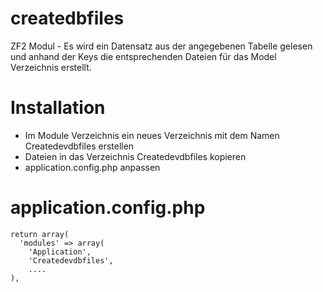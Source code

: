 # createdbfiles
ZF2 Modul - Es wird ein Datensatz aus der angegebenen Tabelle gelesen und anhand der Keys die entsprechenden Dateien für das Model Verzeichnis erstellt.

# Installation
* Im Module Verzeichnis ein neues Verzeichnis mit dem Namen Createdevdbfiles erstellen
* Dateien in das Verzeichnis Createdevdbfiles kopieren
* application.config.php anpassen

# application.config.php
```
return array(
  'modules' => array(
    'Application',
    'Createdevdbfiles',
    ....
),
```
